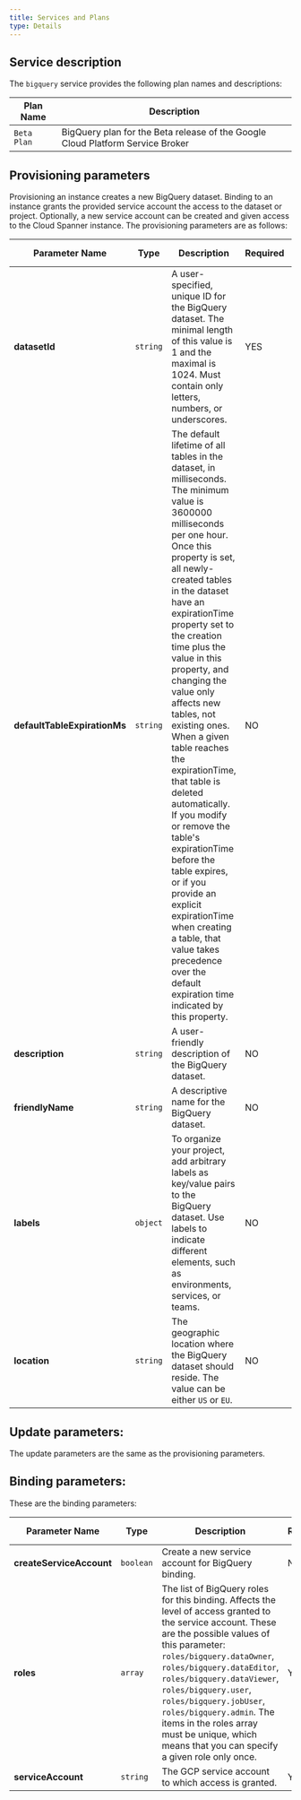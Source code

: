 ```yaml
---
title: Services and Plans
type: Details
---
```


## Service description

The `bigquery` service provides the following plan names and descriptions:

| Plan Name | Description |
|-----------|-------------|
| `Beta Plan` | BigQuery plan for the Beta release of the Google Cloud Platform Service Broker |

## Provisioning parameters

Provisioning an instance creates a new BigQuery dataset. Binding to an instance grants the provided service account the access to the dataset or project. Optionally, a new service account can be created and given access to the Cloud Spanner instance. The provisioning parameters are as follows:

| Parameter Name | Type | Description | Required | Default Value |
|----------------|------|-------------|----------|---------------|
| **datasetId** | `string` | A user-specified, unique ID for the BigQuery dataset. The minimal length of this value is 1 and the maximal is 1024. Must contain only letters, numbers, or underscores. | YES | - |
| **defaultTableExpirationMs** | `string` | The default lifetime of all tables in the dataset, in milliseconds. The minimum value is 3600000 milliseconds per one hour. Once this property is set, all newly-created tables in the dataset have an expirationTime property set to the creation time plus the value in this property, and changing the value only affects new tables, not existing ones. When a given table reaches the expirationTime, that table is deleted automatically. If you modify or remove the table's expirationTime before the table expires, or if you provide an explicit expirationTime when creating a table, that value takes precedence over the default expiration time indicated by this property. | NO | - |
| **description** | `string` | A user-friendly description of the BigQuery dataset. | NO | - |
| **friendlyName** | `string` | A descriptive name for the BigQuery dataset. | NO | - |
| **labels** | `object` | To organize your project, add arbitrary labels as key/value pairs to the BigQuery dataset. Use labels to indicate different elements, such as environments, services, or teams. | NO | - |
| **location** | `string` | The geographic location where the BigQuery dataset should reside. The value can be either `US` or `EU`. | NO | `US` |


## Update parameters:

The update parameters are the same as the provisioning parameters.

## Binding parameters:

These are the binding parameters:

| Parameter Name | Type | Description | Required | Default Value |
|----------------|------|-------------|----------|---------------|
| **createServiceAccount** | `boolean` | Create a new service account for BigQuery binding. | NO | `false` |
| **roles** | `array` | The list of BigQuery roles for this binding. Affects the level of access granted to the service account. These are the possible values of this parameter: `roles/bigquery.dataOwner`, `roles/bigquery.dataEditor`, `roles/bigquery.dataViewer`, `roles/bigquery.user`, `roles/bigquery.jobUser`, `roles/bigquery.admin`. The items in the roles array must be unique, which means that you can specify a given role only once. | YES | - |
| **serviceAccount** | `string` | The GCP service account to which access is granted. | YES | - |
